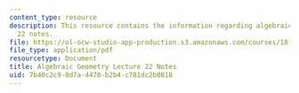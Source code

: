 ```yaml
---
content_type: resource
description: This resource contains the information regarding algebraic geometry lecture
  22 notes.
file: https://ol-ocw-studio-app-production.s3.amazonaws.com/courses/18-725-algebraic-geometry-fall-2015/7b40c2c90d7a4470b2b4c781dc2b0818_MIT18_725F15_lec22.pdf
file_type: application/pdf
resourcetype: Document
title: Algebraic Geometry Lecture 22 Notes
uid: 7b40c2c9-0d7a-4470-b2b4-c781dc2b0818
---
```

